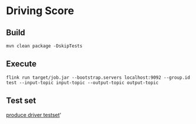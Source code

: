 # Driving Score

## Build
```
mvn clean package -DskipTests 
```

## Execute
```
flink run target/job.jar --bootstrap.servers localhost:9092 --group.id test --input-topic input-topic --output-topic output-topic
```

## Test set
[produce driver testset](./src/test/java/driving/job/DriverTest.java#L15)'